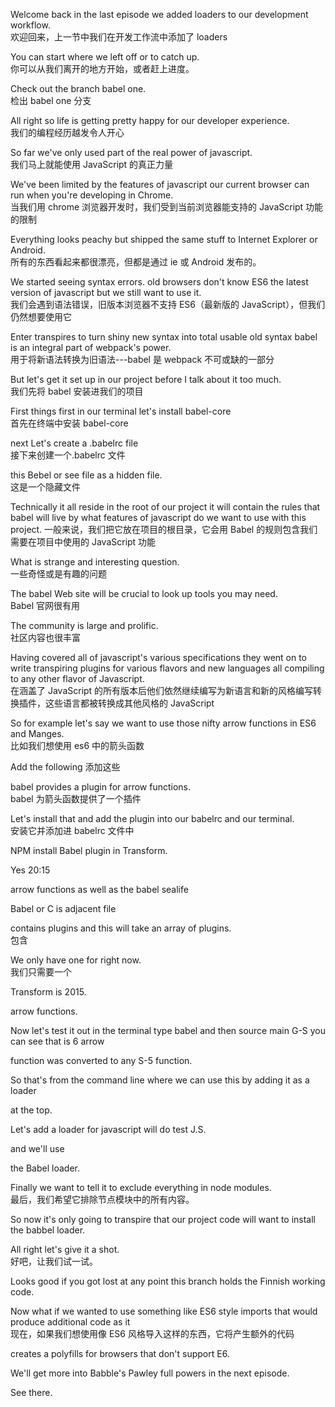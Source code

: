 Welcome back in the last episode we added loaders to our development workflow.  
欢迎回来，上一节中我们在开发工作流中添加了 loaders

You can start where we left off or to catch up.  
你可以从我们离开的地方开始，或者赶上进度。

Check out the branch babel one.  
检出 babel one 分支

All right so life is getting pretty happy for our developer experience.  
我们的编程经历越发令人开心

So far we've only used part of the real power of javascript.  
我们马上就能使用 JavaScript 的真正力量

We've been limited by the features of javascript our current browser can run when you're developing in Chrome.  
当我们用 chrome 浏览器开发时，我们受到当前浏览器能支持的 JavaScript 功能的限制

Everything looks peachy but shipped the same stuff to Internet Explorer or Android.  
所有的东西看起来都很漂亮，但都是通过 ie 或 Android 发布的。

We started seeing syntax errors. old browsers don't know ES6 the latest version of javascript but we still want to use it.  
我们会遇到语法错误，旧版本浏览器不支持 ES6（最新版的 JavaScript），但我们仍然想要使用它

Enter transpires to turn shiny new syntax into total usable old syntax babel is an integral part of webpack's power.  
用于将新语法转换为旧语法---babel 是 webpack 不可或缺的一部分

But let's get it set up in our project before I talk about it too much.  
我们先将 babel 安装进我们的项目

First things first in our terminal let's install babel-core  
首先在终端中安装 babel-core

next Let's create a .babelrc file  
接下来创建一个.babelrc 文件

this Bebel or see file as a hidden file.  
这是一个隐藏文件

Technically it all reside in the root of our project it will contain the rules that babel will live by what features of javascript do we want to use with this project.
一般来说，我们把它放在项目的根目录，它会用 Babel 的规则包含我们需要在项目中使用的 JavaScript 功能

What is strange and interesting question.  
一些奇怪或是有趣的问题

The babel Web site will be crucial to look up tools you may need.  
Babel 官网很有用

The community is large and prolific.  
社区内容也很丰富

Having covered all of javascript's various specifications they went on to write transpiring plugins for various flavors and new languages all compiling to any other flavor of Javascript.  
在涵盖了 JavaScript 的所有版本后他们依然继续编写为新语言和新的风格编写转换插件，这些语言都被转换成其他风格的 JavaScript

So for example let's say we want to use those nifty arrow functions in ES6 and Manges.  
比如我们想使用 es6 中的箭头函数

Add the following
添加这些

babel provides a plugin for arrow functions.  
babel 为箭头函数提供了一个插件

Let's install that and add the plugin into our babelrc and our terminal.  
安装它并添加进 babelrc 文件中

NPM install Babel plugin in Transform.

Yes 20:15

arrow functions as well as the babel sealife

Babel or C is adjacent file

contains plugins and this will take an array of plugins.  
包含

We only have one for right now.  
我们只需要一个

Transform is 2015.

arrow functions.

Now let's test it out in the terminal type babel and then source main G-S you can see that is 6 arrow

function was converted to any S-5 function.

So that's from the command line where we can use this by adding it as a loader

at the top.

Let's add a loader for javascript will do test J.S.

and we'll use

the Babel loader.

Finally we want to tell it to exclude everything in node modules.  
最后，我们希望它排除节点模块中的所有内容。

So now it's only going to transpire that our project code will want to install the babbel loader.

All right let's give it a shot.  
好吧，让我们试一试。

Looks good if you got lost at any point this branch holds the Finnish working code.

Now what if we wanted to use something like ES6 style imports that would produce additional code as it  
现在，如果我们想使用像 ES6 风格导入这样的东西，它将产生额外的代码

creates a polyfills for browsers that don't support E6.

We'll get more into Babble's Pawley full powers in the next episode.

See there.
